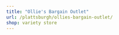 ```yaml
---
title: "Ollie's Bargain Outlet"
url: /plattsburgh/ollies-bargain-outlet/
shop: variety store
---
```

